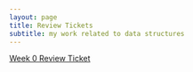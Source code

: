 ```yaml
---
layout: page
title: Review Tickets
subtitle: my work related to data structures
---
```

[Week 0 Review Ticket](https://github.com/wrachel/PrimitiveApes/issues/10)

